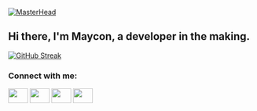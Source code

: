 [![MasterHead](https://img.freepik.com/free-photo/fantasy-style-galaxy-background_23-2151114320.jpg?t=st=1718237319~exp=1718240919~hmac=18ffe756ec99ebbb6d09c1b01fcb880728ebf1be4ab906d3f28f3a00cbc3a4fe&w=1380)](https://github.com/MaysCroft)
## Hi there, I'm Maycon, a developer in the making.

[![GitHub Streak](https://github-readme-streak-stats.herokuapp.com/?user=DenverCoder1)](https://git.io/streak-stats)

<h3 align="left">Connect with me:</h3>
<p align="left">
<a href="seu link" target="blank"><img align="center" src="https://cdn.jsdelivr.net/npm/simple-icons@3.0.1/icons/twitter.svg" alt="" height="30" width="40"/></a>
<a href="seu link" target="blank"><img align="center" src="https://cdn.jsdelivr.net/npm/simple-icons@3.0.1/icons/linkedin.svg" alt="" height="30" width="40" /></a>
<a href="seu link" target="blank"><img align="center" src="https://cdn.jsdelivr.net/npm/simple-icons@3.0.1/icons/instagram.svg" alt="" height="30" width="40" /></a>
<a href="seu link" target="blank"><img align="center" src="https://cdn.jsdelivr.net/npm/simple-icons@3.0.1/icons/youtube.svg" alt="" height="30" width="40" /></a>
</p>

<!--
**MaysCroft/MaysCroft** is a ✨ _special_ ✨ repository because its `README.md` (this file) appears on your GitHub profile.

Here are some ideas to get you started:

- 🔭 I’m currently working on ...
- 🌱 I’m currently learning ...
- 👯 I’m looking to collaborate on ...
- 🤔 I’m looking for help with ...
- 💬 Ask me about ...
- 📫 How to reach me: ...
- 😄 Pronouns: ...
- ⚡ Fun fact: ...
-->
